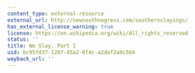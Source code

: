 ```yaml
---
content_type: external-resource
external_url: http://newsouthnegress.com/southernslayings/
has_external_license_warning: true
license: https://en.wikipedia.org/wiki/All_rights_reserved
status: ''
title: We Slay, Part I
uid: bc95fd37-1207-45a2-8f4c-a2daf2a0c564
wayback_url: ''
---
```

